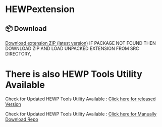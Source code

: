 # HEWPextension
## 📦 Download

[Download extension ZIP (latest version)](https://github.com/mrgargsir/HEWPContractorextension/releases/latest)
IF PACKAGE NOT FOUND THEN DOWNLOAD ZIP AND LOAD UNPACKED EXTENSION FROM SRC DIRECTORY,


# There is also HEWP Tools Utility Available

Check for Updated HEWP Tools Utility Available : [Click here for released Version](https://github.com/mrgargsir/HEWPExcelADDins/releases/latest)

Check for Updated HEWP Tools Utility Available : [Click here for Manually Download Repo](https://github.com/mrgargsir/HEWPExcelADDins/releases/latest)


